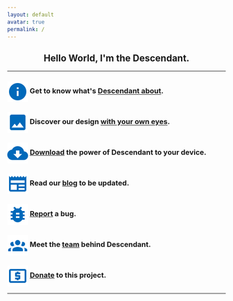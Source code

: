 ```yaml
---
layout: default
avatar: true
permalink: /
---
```

<h2 align="center">Hello World, I'm the Descendant.</h2>

<hr>

### <img style="vertical-align:middle" src="/assets/img/icons/info.png" style="width: 4%; margin-right:4px"> Get to know what's [Descendant about](https://descendant.github.io/about/).

### <img style="vertical-align:middle" src="/assets/img/icons/photo.png" style="width: 4%; margin-right:4px"> Discover our design [with your own eyes](https://descendant.github.io/404).

### <img style="vertical-align:middle" src="/assets/img/icons/downloads.png" style="width: 4%; margin-right:4px"> [Download](https://descendant.github.io/downloads) the power of Descendant to your device.

### <img style="vertical-align:middle" src="/assets/img/icons/newspaper.png" style="width: 4%; margin-right:4px"> Read our [blog](https://descendant.github.io/blog/) to be updated.

### <img style="vertical-align:middle" src="/assets/img/icons/bug.png" style="width: 4%; margin-right:4px"> [Report](https://github.com/Descendant/bug_tracker/issues/new?template=bug_report.md) a bug.

### <img style="vertical-align:middle" src="/assets/img/icons/account-group.png" style="width: 4%; margin-right:4px"> Meet the [team](https://descendant.github.io/404) behind Descendant.

### <img style="vertical-align:middle" src="/assets/img/icons/cash-usd.png" style="width: 4%; margin-right:4px"> [Donate](https://descendant.github.io/donations) to this project.


---


